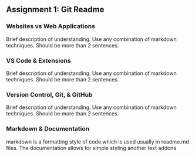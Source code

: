 ## Assignment 1: Git Readme

### Websites vs Web Applications

Brief description of understanding. Use any combination of markdown techniques. Should be more than 2 sentences.

### VS Code & Extensions

Brief description of understanding. Use any combination of markdown techniques. Should be more than 2 sentences.

### Version Control, Git, & GitHub

Brief description of understanding. Use any combination of markdown techniques. Should be more than 2 sentences.

### Markdown & Documentation

markdown is a formatting style of code which is used usually in readme.md files. The documentation allows for simple styling another text addons
